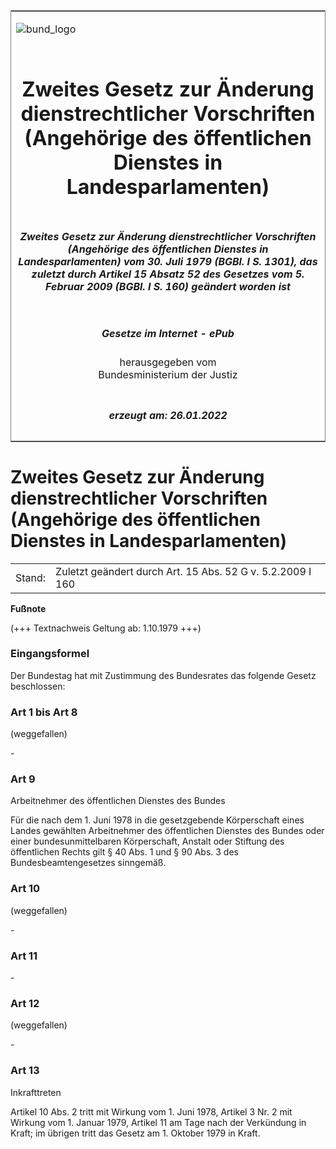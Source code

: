<span id="DECKBLATT.html"></span>

<table border="0" frame="border" width="100%">

<tr valign="top">

<td align="left">

![bund\_logo](BfJ_2021_Web_de_de.gif)

</td>

<td align="right">

 

</td>

</tr>

<tr align="center" valign="middle">

<td colspan="2">

# Zweites Gesetz zur Änderung dienstrechtlicher Vorschriften (Angehörige des öffentlichen Dienstes in Landesparlamenten)

</td>

</tr>

<tr align="center" valign="middle">

<td colspan="2">

##### Zweites Gesetz zur Änderung dienstrechtlicher Vorschriften (Angehörige des öffentlichen Dienstes in Landesparlamenten) vom 30. Juli 1979 (BGBl. I S. 1301), das zuletzt durch Artikel 15 Absatz 52 des Gesetzes vom 5. Februar 2009 (BGBl. I S. 160) geändert worden ist

</td>

</tr>

<tr align="center" valign="middle">

<td colspan="2">

  
  

##### Gesetze im Internet - ePub  
  
herausgegeben vom  
Bundesministerium der Justiz

</td>

</tr>

<tr align="center" valign="bottom">

<td colspan="2">

  
  

##### erzeugt am: 26.01.2022

</td>

</tr>

</table>

<span id="BJNR013010979.html"></span>

# Zweites Gesetz zur Änderung dienstrechtlicher Vorschriften (Angehörige des öffentlichen Dienstes in Landesparlamenten)

<div>

<div class="jnhtml">

|        |                                                            |
| ------ | ---------------------------------------------------------- |
| Stand: | Zuletzt geändert durch Art. 15 Abs. 52 G v. 5.2.2009 I 160 |

</div>

</div>

<div>

  
**Fußnote**

<div class="jnhtml">

<div>

<div class="jurAbsatz">

(+++ Textnachweis Geltung ab: 1.10.1979 +++)

</div>

</div>

</div>

</div>

<span id="BJNR013010979BJNE000100311.html"></span>

### Eingangsformel  

<div>

<div class="jnhtml">

<div>

<div class="jurAbsatz">

Der Bundestag hat mit Zustimmung des Bundesrates das folgende Gesetz
beschlossen:

</div>

</div>

</div>

</div>

<span id="BJNR013010979BJNE000200311.html"></span>

### Art 1 bis Art 8  
(weggefallen)

<div>

<div class="jnhtml">

<div>

<div class="jurAbsatz">

\-

</div>

</div>

</div>

</div>

<span id="BJNR013010979BJNE000301310.html"></span>

### Art 9  
Arbeitnehmer des öffentlichen Dienstes des Bundes

<div>

<div class="jnhtml">

<div>

<div class="jurAbsatz">

Für die nach dem 1. Juni 1978 in die gesetzgebende Körperschaft eines
Landes gewählten Arbeitnehmer des öffentlichen Dienstes des Bundes oder
einer bundesunmittelbaren Körperschaft, Anstalt oder Stiftung des
öffentlichen Rechts gilt § 40 Abs. 1 und § 90 Abs. 3 des
Bundesbeamtengesetzes sinngemäß.

</div>

</div>

</div>

</div>

<span id="BJNR013010979BJNE000401310.html"></span>

### Art 10  
(weggefallen)

<div>

<div class="jnhtml">

<div>

<div class="jurAbsatz">

\-

</div>

</div>

</div>

</div>

<span id="BJNR013010979BJNE000500311.html"></span>

### Art 11  

<div>

<div class="jnhtml">

<div>

<div class="jurAbsatz">

\-

</div>

</div>

</div>

</div>

<span id="BJNR013010979BJNE000601310.html"></span>

### Art 12  
(weggefallen)

<div>

<div class="jnhtml">

<div>

<div class="jurAbsatz">

\-

</div>

</div>

</div>

</div>

<span id="BJNR013010979BJNE000700311.html"></span>

### Art 13  
Inkrafttreten

<div>

<div class="jnhtml">

<div>

<div class="jurAbsatz">

Artikel 10 Abs. 2 tritt mit Wirkung vom 1. Juni 1978, Artikel 3 Nr. 2
mit Wirkung vom 1. Januar 1979, Artikel 11 am Tage nach der Verkündung
in Kraft; im übrigen tritt das Gesetz am 1. Oktober 1979 in Kraft.

</div>

</div>

</div>

</div>
